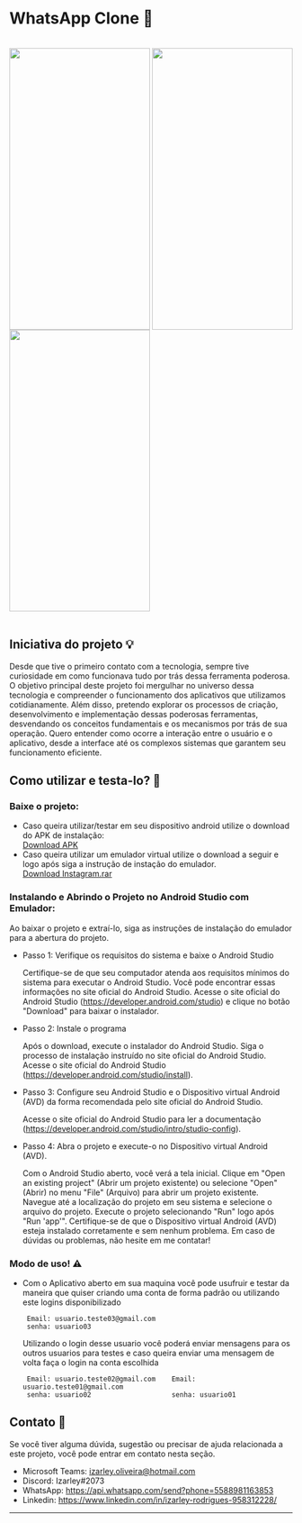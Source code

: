 # WhatsApp Clone 📱

<br>
<img align="center" height="500" width="250" src="https://github.com/devizarley/Projects-Mobile/assets/96016937/f5def5f9-4381-410e-8610-b72e71d4b105" />
<img align="center" height="500" width="250" src="https://github.com/devizarley/Projects-Mobile/assets/96016937/3b656a4f-cab5-466c-a56a-b4866e1a47c2" />
<img align="center" height="500" width="250" src="https://github.com/devizarley/Projects-Mobile/assets/96016937/543aae88-220a-44b4-ac0d-5273c4d6a660" />
<br><br>

## Iniciativa do projeto 💡

Desde que tive o primeiro contato com a tecnologia, sempre tive curiosidade em como funcionava tudo por trás dessa ferramenta poderosa. O objetivo principal deste projeto foi mergulhar no universo dessa tecnologia e compreender o funcionamento dos aplicativos que utilizamos cotidianamente. Além disso, pretendo explorar os processos de criação, desenvolvimento e implementação dessas poderosas ferramentas, desvendando os conceitos fundamentais e os mecanismos por trás de sua operação. Quero entender como ocorre a interação entre o usuário e o aplicativo, desde a interface até os complexos sistemas que garantem seu funcionamento eficiente.

## Como utilizar e testa-lo? 🤔

   ### Baixe o projeto:
   * Caso queira utilizar/testar em seu dispositivo android utilize o download do APK de instalação:<br>
      [Download APK](https://drive.google.com/file/d/1cNxIxviqqaeyX5Q_6vGwbEiloXX1Lu8x/view?usp=sharing)
   * Caso queira utilizar um emulador virtual utilize o download a seguir e logo após siga a instrução de instação do emulador.<br>
      [Download Instagram.rar](https://drive.google.com/file/d/11xiHrvs7Mqe0NLgkOfFIuJtSY8nK944B/view?usp=sharing)

   ### Instalando e Abrindo o Projeto no Android Studio com Emulador:
   Ao baixar o projeto e extraí-lo, siga as instruções de instalação do emulador para a abertura do projeto.

  * Passo 1: Verifique os requisitos do sistema e baixe o Android Studio

    Certifique-se de que seu computador atenda aos requisitos mínimos do sistema para executar o Android Studio. Você pode encontrar essas informações no site oficial do Android Studio. Acesse o site oficial do Android Studio (https://developer.android.com/studio) e clique no botão "Download" para baixar o instalador.

  * Passo 2: Instale o programa

    Após o download, execute o instalador do Android Studio. Siga o processo de instalação instruído no site oficial do Android Studio. Acesse o site oficial do Android Studio (https://developer.android.com/studio/install).

  * Passo 3: Configure seu Android Studio e o Dispositivo virtual Android (AVD) da forma recomendada pelo site oficial do Android Studio.

    Acesse o site oficial do Android Studio para ler a documentação (https://developer.android.com/studio/intro/studio-config).

  * Passo 4: Abra o projeto e execute-o no Dispositivo virtual Android (AVD).

    Com o Android Studio aberto, você verá a tela inicial. Clique em "Open an existing project" (Abrir um projeto existente) ou selecione "Open" (Abrir) no menu "File" (Arquivo) para abrir um projeto existente. Navegue até a localização do projeto em seu sistema e selecione o arquivo do projeto. Execute o projeto selecionando "Run" logo após "Run 'app'". Certifique-se de que o Dispositivo virtual Android (AVD) esteja instalado corretamente e sem nenhum problema. Em caso de dúvidas ou problemas, não hesite em me contatar!
    
  ### Modo de uso! ⚠
   * Com o Aplicativo aberto em sua maquina você pode usufruir e testar da maneira que quiser criando uma conta de forma padrão ou utilizando este logins disponibilizado

          Email: usuario.teste03@gmail.com
          senha: usuario03
          
      Utilizando o login desse usuario você poderá enviar mensagens para os outros usuarios para testes e caso queira enviar uma mensagem de volta faça o login na conta escolhida
          
          Email: usuario.teste02@gmail.com    Email: usuario.teste01@gmail.com
          senha: usuario02                    senha: usuario01
          
## Contato 💭

Se você tiver alguma dúvida, sugestão ou precisar de ajuda relacionada a este projeto, você pode entrar em contato nesta seção.

* Microsoft Teams: [izarley.oliveira@hotmail.com](https://teams.live.com/l/invite/FAA-mtkaaMnD6zXiAI)
* Discord: Izarley#2073
* WhatsApp: https://api.whatsapp.com/send?phone=5588981163853
* Linkedin: https://www.linkedin.com/in/izarley-rodrigues-958312228/

---
